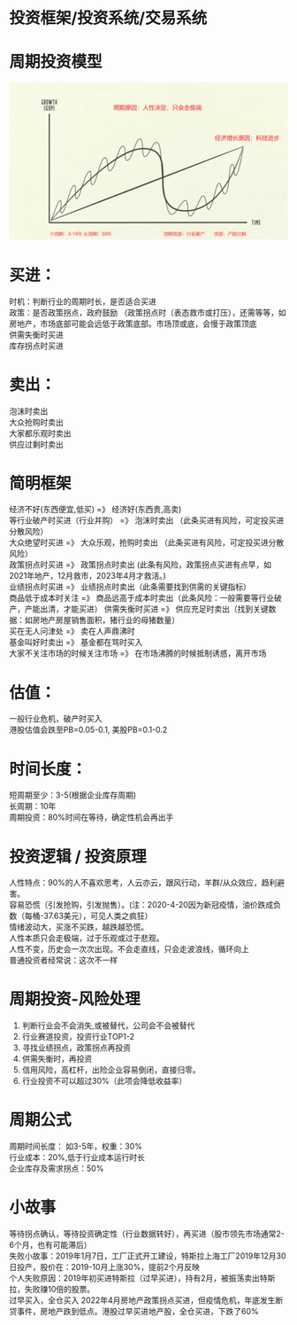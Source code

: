 # 投资框架/投资系统/交易系统

# 周期投资模型
![周期投资-规律](../img/周期投资-规律.png)


# 买进：
时机：判断行业的周期时长，是否适合买进    
政策：是否政策拐点，政府鼓励  （政策拐点时（表态救市或打压），还需等等，如房地产，市场底部可能会远低于政策底部。市场顶或底，会慢于政策顶底  
供需失衡时买进  
库存拐点时买进  


# 卖出：
泡沫时卖出  
大众抢购时卖出  
大家都乐观时卖出  
供应过剩时卖出  

# 简明框架
经济不好(东西便宜,低买)  =》 经济好(东西贵,高卖)  
等行业破产时买进（行业并购） =》 泡沫时卖出 （此条买进有风险，可定投买进分散风险）  
大众绝望时买进 =》 大众乐观，抢购时卖出  （此条买进有风险，可定投买进分散风险）  
政策拐点时买进 =》 政策拐点时卖出  (此条有风险，政策拐点买进有点早，如2021年地产，12月救市，2023年4月才救活。)  
业绩拐点时买进 =》 业绩拐点时卖出（此条需要找到供需的关键指标）  
商品低于成本时关注 =》 商品远高于成本时卖出（此条风险：一般需要等行业破产，产能出清，才能买进）
供需失衡时买进 =》 供应充足时卖出（找到关键数据：如房地产房屋销售面积，猪行业的母猪数量）  
买在无人问津处 =》 卖在人声鼎沸时  
基金叫好时卖出 =》 基金都在骂时买入  
大家不关注市场的时候关注市场 =》 在市场沸腾的时候抵制诱惑，离开市场  


# 估值：
一般行业危机，破产时买入  
港股估值会跌至PB=0.05-0.1, 美股PB=0.1-0.2  


# 时间长度：
短周期至少：3-5(根据企业库存周期)  
长周期：10年  
周期投资：80%时间在等待，确定性机会再出手  


# 投资逻辑 / 投资原理
人性特点：90%的人不喜欢思考，人云亦云，跟风行动，羊群/从众效应，趋利避害。  
容易恐慌（引发抢购，引发抛售）。(注：2020-4-20因为新冠疫情，油价跌成负数（每桶-37.63美元），可见人类之疯狂）  
情绪波动大，买涨不买跌，越跌越恐慌。  
人性本质只会走极端，过于乐观或过于悲观。  
人性不变，历史会一次次出现。不会走直线，只会走波浪线，循环向上  
普通投资者经常说：这次不一样  

# 周期投资-风险处理
1. 判断行业会不会消失,或被替代，公司会不会被替代  
2. 行业赛道投资，投资行业TOP1-2  
3. 寻找业绩拐点，政策拐点再投资  
4. 供需失衡时，再投资  
5. 信用风险，高杠杆，出险企业容易倒闭，直接归零。 
6. 行业投资不可以超过30%（此项会降低收益率）


# 周期公式

周期时间长度： 如3-5年，权重：30%  
行业成本：20%,低于行业成本运行时长  
企业库存及需求拐点：50%  


# 小故事
等待拐点确认，等待投资确定性（行业数据转好），再买进（股市领先市场通常2-6个月，也有可能滞后）  
	失败小故事：2019年1月7日，工厂正式开工建设，特斯拉上海工厂2019年12月30日投产，股价在：2019-10月上涨30%，提前2个月反映  
	个人失败原因：2019年初买进特斯拉（过早买进），持有2月，被振荡卖出特斯拉，失败赚10倍的股票。  
过早买入，全仓买入
	2022年4月房地产政策拐点买进，但疫情危机，年底发生断贷事件，房地产跌到低点。港股过早买进地产股，全仓买进，下跌了60%


